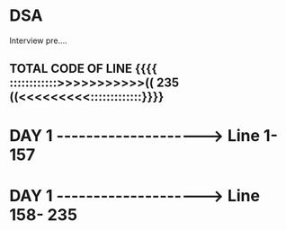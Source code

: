 # DSA
Interview pre....


## TOTAL CODE OF LINE {{{{ ::::::::::::>>>>>>>>>>>(( 235 ((<<<<<<<<<:::::::::::::}}}}
# DAY 1 --------------------> Line 1- 157
# DAY 1 --------------------> Line 158- 235
